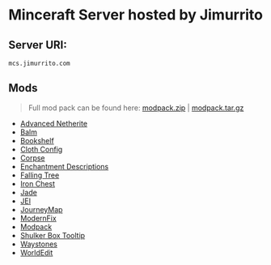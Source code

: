 # Minceraft Server hosted by Jimurrito

## Server URI:
`mcs.jimurrito.com`

## Mods

> Full mod pack can be found here:
> [modpack.zip](./mods/modpack.zip) | [modpack.tar.gz](./mods/modpack.tar.gz)

- [Advanced Netherite](./mods/advancednetherite-forge-2.0.2-1.20.2.jar)
- [Balm](./mods/balm-forge-1.20.2-8.0.5.jar)
- [Bookshelf](./mods/Bookshelf-Forge-1.20.2-21.0.14.jar)
- [Cloth Config](./mods/cloth-config-12.0.137-forge.jar)
- [Corpse](./mods/corpse-1.20.2-1.0.9.jar)
- [Enchantment Descriptions](./mods/EnchantmentDescriptions-Forge-1.20.2-18.0.7.jar)
- [Falling Tree](./mods/FallingTree-1.20.2-5.0.6.jar)
- [Iron Chest](./mods/ironchest-1.20.2-14.5.7.jar)
- [Jade](./mods/Jade-1.20.2-forge-12.3.0.jar)
- [JEI](./mods/jei-1.20.2-forge-16.0.0.2.jar)
- [JourneyMap](./mods/journeymap-1.20.2-5.9.21-forge.jar)
- [ModernFix](./mods/modernfix-forge-5.10.1+mc1.20.2.jar)
- [Modpack](./mods/modpack.tar.gz)
- [Shulker Box Tooltip](./mods/shulkerboxtooltip-forge-4.0.7+1.20.2.jar)
- [Waystones](./mods/waystones-forge-1.20.2-15.2.0.jar)
- [WorldEdit](./mods/worldedit-mod-7.3.0-beta-02.jar)
